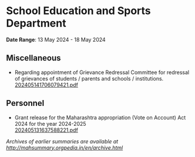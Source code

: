 # School Education and Sports Department

**Date Range**: 13 May 2024 - 18 May 2024


## Miscellaneous
- Regarding appointment of Grievance Redressal Committee for redressal of grievances of students / parents and schools / institutions.\
  [202405141706079421.pdf](https://gr.maharashtra.gov.in/Site/Upload/Government%20Resolutions/English/202405141706079421.pdf)

## Personnel
- Grant release for the Maharashtra appropriation (Vote on Account) Act 2024 for the year 2024-2025\
  [202405131637588221.pdf](https://gr.maharashtra.gov.in/Site/Upload/Government%20Resolutions/English/202405131637588221.pdf)


*Archives of earlier summaries are available at http://mahsummary.orgpedia.in/en/archive.html*